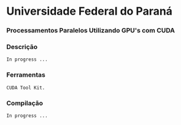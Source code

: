 # Universidade Federal do Paraná
### Processamentos Paralelos Utilizando GPU's com CUDA

### Descrição
    In progress ...

### Ferramentas
    CUDA Tool Kit.
    
### Compilação
    In progress ...
